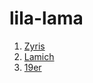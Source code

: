 # lila-lama
1. [Zyris](https://sinnaz3153.github.io/lila-lama/zyris)
2. [Lamich](https://sinnaz3153.github.io/lila-lama/lamich)
3. [19er](https://sinnaz3153.github.io/lila-lama/19er-Buch)
